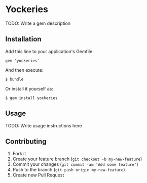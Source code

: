 # Yockeries

TODO: Write a gem description

## Installation

Add this line to your application's Gemfile:

    gem 'yockeries'

And then execute:

    $ bundle

Or install it yourself as:

    $ gem install yockeries

## Usage

TODO: Write usage instructions here

## Contributing

1. Fork it
2. Create your feature branch (`git checkout -b my-new-feature`)
3. Commit your changes (`git commit -am 'Add some feature'`)
4. Push to the branch (`git push origin my-new-feature`)
5. Create new Pull Request
